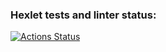 ### Hexlet tests and linter status:
[![Actions Status](https://github.com/pyhton-delevoper/python-project-83/workflows/hexlet-check/badge.svg)](https://github.com/pyhton-delevoper/python-project-83/actions)